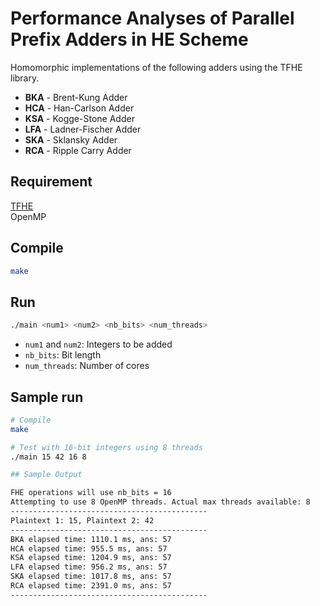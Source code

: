 # Performance Analyses of Parallel Prefix Adders in HE Scheme

Homomorphic implementations of the following adders using the TFHE library.

- **BKA** - Brent-Kung Adder
- **HCA** - Han-Carlson Adder  
- **KSA** - Kogge-Stone Adder
- **LFA** - Ladner-Fischer Adder
- **SKA** - Sklansky Adder
- **RCA** - Ripple Carry Adder


## Requirement
[TFHE](https://tfhe.github.io/)<br>
OpenMP

## Compile

```bash
make
```
## Run

```bash
./main <num1> <num2> <nb_bits> <num_threads>
```

- `num1` and `num2`: Integers to be added
- `nb_bits`: Bit length
- `num_threads`: Number of cores

## Sample run

```bash
# Compile
make

# Test with 16-bit integers using 8 threads
./main 15 42 16 8

## Sample Output

FHE operations will use nb_bits = 16
Attempting to use 8 OpenMP threads. Actual max threads available: 8
--------------------------------------------
Plaintext 1: 15, Plaintext 2: 42
--------------------------------------------
BKA elapsed time: 1110.1 ms, ans: 57
HCA elapsed time: 955.5 ms, ans: 57
KSA elapsed time: 1204.9 ms, ans: 57
LFA elapsed time: 956.2 ms, ans: 57
SKA elapsed time: 1017.8 ms, ans: 57
RCA elapsed time: 2391.0 ms, ans: 57
--------------------------------------------
```